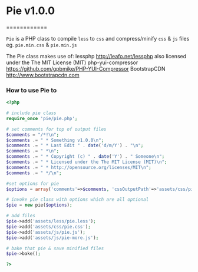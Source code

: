# Pie v1.0.0
============

`Pie` is a PHP class to compile `less` to `css` and compress/minify `css` &amp; `js` files eg. `pie.min.css` &amp; `pie.min.js`

The Pie class makes use of:
 lessphp <http://leafo.net/lessphp> also licensed under the The MIT License (MIT)
 php-yui-compressor <https://github.com/gpbmike/PHP-YUI-Compressor>
 BootstrapCDN <http://www.bootstrapcdn.com>

### How to use Pie to 

```php
<?php

# include pie class
require_once 'pie/pie.php';

# set comments for top of output files
$comments = "/*!\n";
$comments .= " * Something v1.0.0\n";
$comments .= " * Last Edit " . date('d/m/Y') . "\n";
$comments .= " *\n";
$comments .= " * Copyright (c) " . date('Y') . " Someone\n";
$comments .= " * Licensed under the The MIT License (MIT)\n";
$comments .= " * http://opensource.org/licenses/MIT\n";
$comments .= " */\n";

#set options for pie
$options = array('comments'=>$comments, 'cssOutputPath'=>'assets/css/pie.min.css', 'jsOutputPath'=>'assets/css/pie.min.js', 'linebreak'=>false, 'verbose'=>false, 'nomunge'=>false, 'semi'=>false, 'nooptimize'=>false);

# invoke pie class with options which are all optional
$pie = new pie($options);

# add files
$pie->add('assets/less/pie.less');
$pie->add('assets/css/pie.css');
$pie->add('assets/js/pie.js');
$pie->add('assets/js/pie-more.js');

# bake that pie & save minified files
$pie->bake();

?>
```
